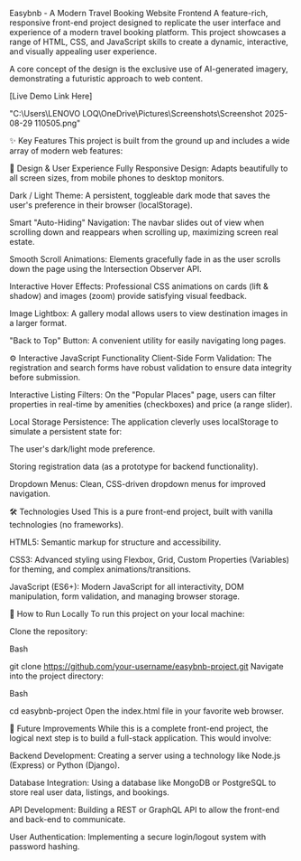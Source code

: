 Easybnb - A Modern Travel Booking Website Frontend
A feature-rich, responsive front-end project designed to replicate the user interface and experience of a modern travel booking platform. This project showcases a range of HTML, CSS, and JavaScript skills to create a dynamic, interactive, and visually appealing user experience.

A core concept of the design is the exclusive use of AI-generated imagery, demonstrating a futuristic approach to web content.

[Live Demo Link Here] 

"C:\Users\LENOVO LOQ\OneDrive\Pictures\Screenshots\Screenshot 2025-08-29 110505.png"

✨ Key Features
This project is built from the ground up and includes a wide array of modern web features:

🎨 Design & User Experience
Fully Responsive Design: Adapts beautifully to all screen sizes, from mobile phones to desktop monitors.

Dark / Light Theme: A persistent, toggleable dark mode that saves the user's preference in their browser (localStorage).

Smart "Auto-Hiding" Navigation: The navbar slides out of view when scrolling down and reappears when scrolling up, maximizing screen real estate.

Smooth Scroll Animations: Elements gracefully fade in as the user scrolls down the page using the Intersection Observer API.

Interactive Hover Effects: Professional CSS animations on cards (lift & shadow) and images (zoom) provide satisfying visual feedback.

Image Lightbox: A gallery modal allows users to view destination images in a larger format.

"Back to Top" Button: A convenient utility for easily navigating long pages.

⚙️ Interactive JavaScript Functionality
Client-Side Form Validation: The registration and search forms have robust validation to ensure data integrity before submission.

Interactive Listing Filters: On the "Popular Places" page, users can filter properties in real-time by amenities (checkboxes) and price (a range slider).

Local Storage Persistence: The application cleverly uses localStorage to simulate a persistent state for:

The user's dark/light mode preference.

Storing registration data (as a prototype for backend functionality).

Dropdown Menus: Clean, CSS-driven dropdown menus for improved navigation.

🛠️ Technologies Used
This is a pure front-end project, built with vanilla technologies (no frameworks).

HTML5: Semantic markup for structure and accessibility.

CSS3: Advanced styling using Flexbox, Grid, Custom Properties (Variables) for theming, and complex animations/transitions.

JavaScript (ES6+): Modern JavaScript for all interactivity, DOM manipulation, form validation, and managing browser storage.

🚀 How to Run Locally
To run this project on your local machine:

Clone the repository:

Bash

git clone https://github.com/your-username/easybnb-project.git
Navigate into the project directory:

Bash

cd easybnb-project
Open the index.html file in your favorite web browser.

🔮 Future Improvements
While this is a complete front-end project, the logical next step is to build a full-stack application. This would involve:

Backend Development: Creating a server using a technology like Node.js (Express) or Python (Django).

Database Integration: Using a database like MongoDB or PostgreSQL to store real user data, listings, and bookings.

API Development: Building a REST or GraphQL API to allow the front-end and back-end to communicate.

User Authentication: Implementing a secure login/logout system with password hashing.
